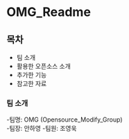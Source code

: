 # OMG_Readme

## 목차
  - 팀 소개
  - 활용한 오픈소스 소개
  - 추가한 기능
  - 참고한 자료

### 팀 소개
   -팀명: OMG (Opensource_Modify_Group)  
   -팀장: 안하영
   -팀원: 조영욱
